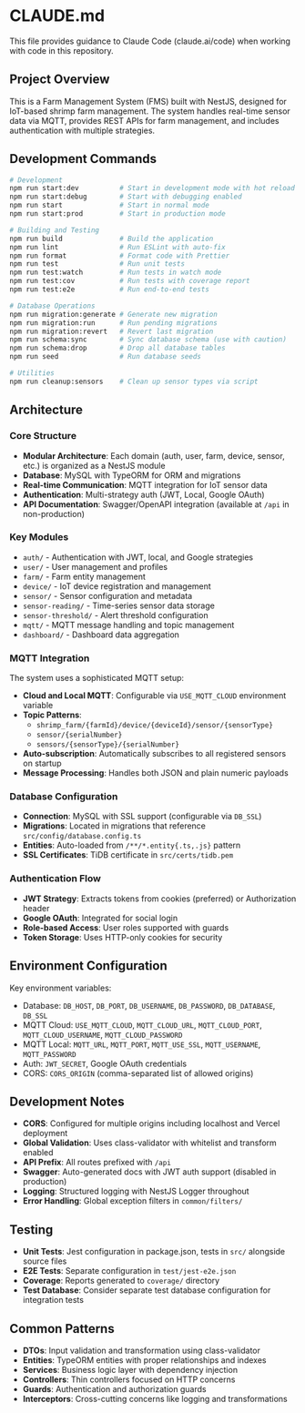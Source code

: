 # CLAUDE.md

This file provides guidance to Claude Code (claude.ai/code) when working with code in this repository.

## Project Overview
This is a Farm Management System (FMS) built with NestJS, designed for IoT-based shrimp farm management. The system handles real-time sensor data via MQTT, provides REST APIs for farm management, and includes authentication with multiple strategies.

## Development Commands
```bash
# Development
npm run start:dev          # Start in development mode with hot reload
npm run start:debug        # Start with debugging enabled
npm run start              # Start in normal mode
npm run start:prod         # Start in production mode

# Building and Testing
npm run build              # Build the application
npm run lint               # Run ESLint with auto-fix
npm run format             # Format code with Prettier
npm run test               # Run unit tests
npm run test:watch         # Run tests in watch mode
npm run test:cov           # Run tests with coverage report
npm run test:e2e           # Run end-to-end tests

# Database Operations
npm run migration:generate # Generate new migration
npm run migration:run      # Run pending migrations
npm run migration:revert   # Revert last migration
npm run schema:sync        # Sync database schema (use with caution)
npm run schema:drop        # Drop all database tables
npm run seed               # Run database seeds

# Utilities
npm run cleanup:sensors    # Clean up sensor types via script
```

## Architecture

### Core Structure
- **Modular Architecture**: Each domain (auth, user, farm, device, sensor, etc.) is organized as a NestJS module
- **Database**: MySQL with TypeORM for ORM and migrations
- **Real-time Communication**: MQTT integration for IoT sensor data
- **Authentication**: Multi-strategy auth (JWT, Local, Google OAuth)
- **API Documentation**: Swagger/OpenAPI integration (available at `/api` in non-production)

### Key Modules
- `auth/` - Authentication with JWT, local, and Google strategies
- `user/` - User management and profiles  
- `farm/` - Farm entity management
- `device/` - IoT device registration and management
- `sensor/` - Sensor configuration and metadata
- `sensor-reading/` - Time-series sensor data storage
- `sensor-threshold/` - Alert threshold configuration
- `mqtt/` - MQTT message handling and topic management
- `dashboard/` - Dashboard data aggregation

### MQTT Integration
The system uses a sophisticated MQTT setup:
- **Cloud and Local MQTT**: Configurable via `USE_MQTT_CLOUD` environment variable
- **Topic Patterns**: 
  - `shrimp_farm/{farmId}/device/{deviceId}/sensor/{sensorType}`
  - `sensor/{serialNumber}`
  - `sensors/{sensorType}/{serialNumber}`
- **Auto-subscription**: Automatically subscribes to all registered sensors on startup
- **Message Processing**: Handles both JSON and plain numeric payloads

### Database Configuration  
- **Connection**: MySQL with SSL support (configurable via `DB_SSL`)
- **Migrations**: Located in migrations that reference `src/config/database.config.ts` 
- **Entities**: Auto-loaded from `/**/*.entity{.ts,.js}` pattern
- **SSL Certificates**: TiDB certificate in `src/certs/tidb.pem`

### Authentication Flow
- **JWT Strategy**: Extracts tokens from cookies (preferred) or Authorization header
- **Google OAuth**: Integrated for social login
- **Role-based Access**: User roles supported with guards
- **Token Storage**: Uses HTTP-only cookies for security

## Environment Configuration
Key environment variables:
- Database: `DB_HOST`, `DB_PORT`, `DB_USERNAME`, `DB_PASSWORD`, `DB_DATABASE`, `DB_SSL`
- MQTT Cloud: `USE_MQTT_CLOUD`, `MQTT_CLOUD_URL`, `MQTT_CLOUD_PORT`, `MQTT_CLOUD_USERNAME`, `MQTT_CLOUD_PASSWORD`
- MQTT Local: `MQTT_URL`, `MQTT_PORT`, `MQTT_USE_SSL`, `MQTT_USERNAME`, `MQTT_PASSWORD`
- Auth: `JWT_SECRET`, Google OAuth credentials
- CORS: `CORS_ORIGIN` (comma-separated list of allowed origins)

## Development Notes
- **CORS**: Configured for multiple origins including localhost and Vercel deployment
- **Global Validation**: Uses class-validator with whitelist and transform enabled
- **API Prefix**: All routes prefixed with `/api`
- **Swagger**: Auto-generated docs with JWT auth support (disabled in production)
- **Logging**: Structured logging with NestJS Logger throughout
- **Error Handling**: Global exception filters in `common/filters/`

## Testing
- **Unit Tests**: Jest configuration in package.json, tests in `src/` alongside source files
- **E2E Tests**: Separate configuration in `test/jest-e2e.json`
- **Coverage**: Reports generated to `coverage/` directory
- **Test Database**: Consider separate test database configuration for integration tests

## Common Patterns
- **DTOs**: Input validation and transformation using class-validator
- **Entities**: TypeORM entities with proper relationships and indexes
- **Services**: Business logic layer with dependency injection
- **Controllers**: Thin controllers focused on HTTP concerns
- **Guards**: Authentication and authorization guards
- **Interceptors**: Cross-cutting concerns like logging and transformations